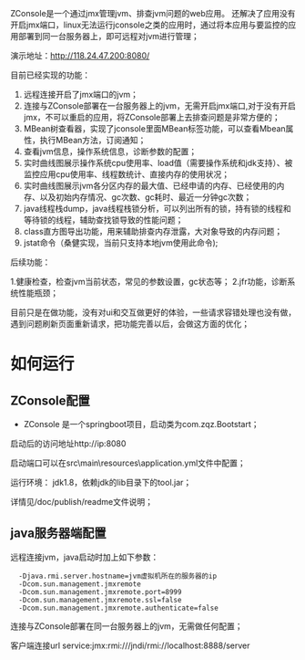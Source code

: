 

ZConsole是一个通过jmx管理jvm、排查jvm问题的web应用。
还解决了应用没有开启jmx端口，linux无法运行jconsole之类的应用时，通过将本应用与要监控的应用部署到同一台服务器上，即可远程对jvm进行管理；

演示地址：http://118.24.47.200:8080/

目前已经实现的功能：
1. 远程连接开启了jmx端口的jvm；
2. 连接与ZConsole部署在一台服务器上的jvm，无需开启jmx端口,对于没有开启jmx，不可以重启的应用，将ZConsole部署上去排查问题是非常方便的；
3. MBean树查看器，实现了jconsole里面MBean标签功能，可以查看Mbean属性，执行MBean方法，订阅通知；
4. 查看jvm信息，操作系统信息，诊断参数的配置；
5. 实时曲线图展示操作系统cpu使用率、load值（需要操作系统和jdk支持）、被监控应用cpu使用率、线程数统计、直接内存的使用状况；
6. 实时曲线图展示jvm各分区内存的最大值、已经申请的内存、已经使用的内存、以及初始内存情况、gc次数、gc耗时、最近一分钟gc次数；
7. java线程栈dump，java线程栈锁分析，可以列出所有的锁，持有锁的线程和等待锁的线程，辅助查找锁导致的性能问题；
8. class直方图导出功能，用来辅助排查内存泄露，大对象导致的内存问题；
9. jstat命令（桑健实现，当前只支持本地jvm使用此命令);

后续功能：

 1.健康检查，检查jvm当前状态，常见的参数设置，gc状态等；
 2.jfr功能，诊断系统性能瓶颈；

目前只是在做功能，没有对ui和交互做更好的体验，一些请求容错处理也没有做，遇到问题刷新页面重新请求，把功能完善以后，会做这方面的优化；

# 如何运行
## ZConsole配置

* ZConsole 是一个springboot项目，启动类为com.zqz.Bootstart；

启动后的访问地址http://ip:8080

启动端口可以在src\main\resources\application.yml文件中配置；

运行环境：
jdk1.8，依赖jdk的lib目录下的tool.jar；

详情见/doc/publish/readme文件说明；

## java服务器端配置
远程连接jvm，java启动时加上如下参数：
```
  -Djava.rmi.server.hostname=jvm虚拟机所在的服务器的ip 
  -Dcom.sun.management.jmxremote
  -Dcom.sun.management.jmxremote.port=8999
  -Dcom.sun.management.jmxremote.ssl=false
  -Dcom.sun.management.jmxremote.authenticate=false
```
连接与ZConsole部署在同一台服务器上的jvm，无需做任何配置；






  客户端连接url service:jmx:rmi:///jndi/rmi://localhost:8888/server
